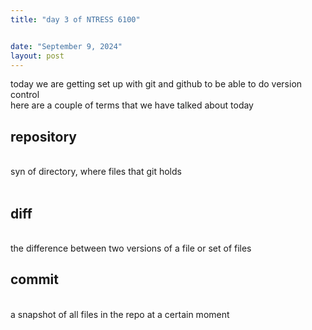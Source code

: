 ```yaml
---
title: "day 3 of NTRESS 6100"


date: "September 9, 2024"
layout: post
---
```


<script src="{{ site.url }}{{ site.baseurl }}/knitr_files/day-3-ntress_files/header-attrs-2.29/header-attrs.js"></script>

<section class="main-content">
<p>today we are getting set up with git and github to be able to do
version control<br />
here are a couple of terms that we have talked about today <br></p>
<div id="repository" class="section level2">
<h2>repository</h2>
<p><br> syn of directory, where files that git holds<br />
<br></p>
</div>
<div id="diff" class="section level2">
<h2>diff</h2>
<p><br> the difference between two versions of a file or set of files
<br></p>
</div>
<div id="commit" class="section level2">
<h2>commit</h2>
<p><br> a snapshot of all files in the repo at a certain moment</p>
</div>
</section>
